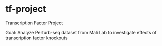 # tf-project
Transcription Factor Project

Goal: Analyze Perturb-seq dataset from Mali Lab to investigate effects of transcription factor knockouts
